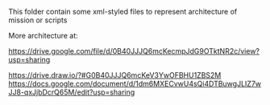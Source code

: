 This folder contain some xml-styled files to represent architecture of mission or scripts


More architecture at:

https://drive.google.com/file/d/0B40JJJQ6mcKecmpJdG9OTktNR2c/view?usp=sharing

https://drive.draw.io/?#G0B40JJJQ6mcKeV3YwOFBHU1ZBS2M
https://docs.google.com/document/d/1dm6MXECvwU4sQi4DTBuwgJLIZ7wJJ8-qxJjbDcrQ65M/edit?usp=sharing
